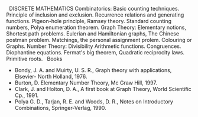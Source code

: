---
---
 
DISCRETE MATHEMATICS
Combinatorics: Basic counting techniques. Principle of inclusion and exclusion.
Recurrence relations and generating functions. Pigeon-hole principle, Ramsey
theory. Standard counting numbers, Polya enumeration theorem.
Graph Theory: Elementary notions, Shortest path problems. Eulerian and
Hamiltonian graphs, The Chinese postman problem. Matchings, the personal
assignment prolem. Colouring or Graphs.
Number Theory: Divisibility Arithmetic functions. Congruences. Diophantine
equations. Fermat's big theorem, Quadratic reciprocity laws. Primitive roots.
 
Books

* Bondy, J. A. and Muirty, U. S. R., Graph theory with applications, Elsevier-
  North Holland, 1976.
* Burton, D. Elementary Number Theory, Mc Graw Hill, 1997.
* Clark, J. and Holton, D. A., A first book at Graph Theory, World Scientific
  Cp., 1991.
* Polya G. D., Tarjan, R. E. and Woods, D. R., Notes on Introductory
  Combinations, Springer-Verlag, 1990.

